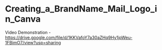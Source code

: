 # Creating_a_BrandName_Mail_Logo_in_Canva

Video Demonstration - https://drive.google.com/file/d/1KKVafoY7a30aZHq9Hy1jpWeu-1FBimO7/view?usp=sharing
